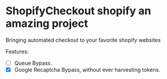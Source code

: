 # ShopifyCheckout shopify an amazing project
Bringing automated checkout to your favorite shopify websites

Features:
- [ ] Queue Bypass.
- [x] Google Recaptcha Bypass, without ever harvesting tokens. 
